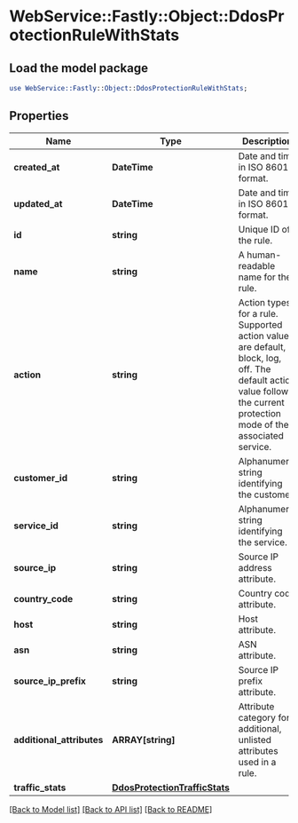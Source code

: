 # WebService::Fastly::Object::DdosProtectionRuleWithStats

## Load the model package
```perl
use WebService::Fastly::Object::DdosProtectionRuleWithStats;
```

## Properties
Name | Type | Description | Notes
------------ | ------------- | ------------- | -------------
**created_at** | **DateTime** | Date and time in ISO 8601 format. | [optional] [readonly] 
**updated_at** | **DateTime** | Date and time in ISO 8601 format. | [optional] [readonly] 
**id** | **string** | Unique ID of the rule. | [optional] 
**name** | **string** | A human-readable name for the rule. | [optional] 
**action** | **string** | Action types for a rule. Supported action values are default, block, log, off. The default action value follows the current protection mode of the associated service. | [optional] [default to &#39;default&#39;]
**customer_id** | **string** | Alphanumeric string identifying the customer. | [optional] 
**service_id** | **string** | Alphanumeric string identifying the service. | [optional] 
**source_ip** | **string** | Source IP address attribute. | [optional] 
**country_code** | **string** | Country code attribute. | [optional] 
**host** | **string** | Host attribute. | [optional] 
**asn** | **string** | ASN attribute. | [optional] 
**source_ip_prefix** | **string** | Source IP prefix attribute. | [optional] 
**additional_attributes** | **ARRAY[string]** | Attribute category for additional, unlisted attributes used in a rule. | [optional] 
**traffic_stats** | [**DdosProtectionTrafficStats**](DdosProtectionTrafficStats.md) |  | [optional] 

[[Back to Model list]](../README.md#documentation-for-models) [[Back to API list]](../README.md#documentation-for-api-endpoints) [[Back to README]](../README.md)


